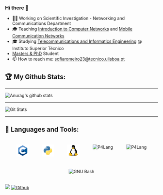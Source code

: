 ### Hi there 👋

- 👨‍💻 Working on Scientific Investigation - Networking and Communications Department
- 🎓 Teaching [Introduction to Computer Networks](https://fenix.tecnico.ulisboa.pt/cursos/lerc/disciplina-curricular/845953938490016) and [Mobile Communication Networks](https://fenix.tecnico.ulisboa.pt/cursos/merc/disciplina-curricular/1127428915200319) 
- 🎓 Studying [Telecommunications and Informatics Engineering](https://fenix.tecnico.ulisboa.pt/cursos/merc/descricao) @ Instituto Superior Técnico
- [Masters & PhD](https://doctoralschool.tecnico.ulisboa.pt/doctoral-programmes/phd-fast-track/#What-is-it) Student 
- 📫 How to reach me: sofiaromeiro23@tecnico.ulisboa.pt

## :trophy: My Github Stats:
__________________________________________________

![Anurag's github stats](https://github-readme-stats.vercel.app/api?username=SofiaRomeiro&show_icons=true&theme=tokyonight&count_private=true)

___________________________________________________

![Git Stats](https://github-readme-stats.vercel.app/api/top-langs/?username=SofiaRomeiro&theme=tokyonight&count_private=true&langs_count=10&layout=compact)

___________________________________________________

## 🧰 Languages and Tools:
<p align="center">
  <img src="https://raw.githubusercontent.com/github/explore/80688e429a7d4ef2fca1e82350fe8e3517d3494d/topics/c/c.png" alt="Clang" height="40" style="vertical-align:top; margin:20px">
  <img src="https://raw.githubusercontent.com/github/explore/80688e429a7d4ef2fca1e82350fe8e3517d3494d/topics/python/python.png" alt="Python" height="40" style="vertical-align:top; margin:20px">
  <img src="https://raw.githubusercontent.com/github/explore/80688e429a7d4ef2fca1e82350fe8e3517d3494d/topics/linux/linux.png" alt="Linux" height="40" style="vertical-align:top; margin:20px">
  <img src="https://avatars.githubusercontent.com/u/10765181?s=200&v=4" alt="P4Lang" height="40" style="vertical-align:top; margin:20px">
  <img src="https://avatars.githubusercontent.com/u/10765181?s=200&v=4" alt="P4Lang" height="40" style="vertical-align:top; margin:20px">
  <img src="https://camo.githubusercontent.com/1d19b0321539fd04f6ab0b0a5c1aa62c511561fb0f9382a28a143b3128c2369f/68747470733a2f2f63646e2e7261776769742e636f6d2f6f64622f6f6666696369616c2d626173682d6c6f676f2f6d61737465722f6173736574732f4c6f676f732f4964656e746974792f504e472f424153485f6c6f676f2d7472616e73706172656e742d62672d636f6c6f722e706e67" alt="GNU Bash" height="40" style="vertical-align:top; margin:20px">

![](https://visitor-badge.laobi.icu/badge?page_id=SofiaRomeiro.SofiaRomeiro)
[![Github](https://img.shields.io/github/followers/SofiaRomeiro?label=Follow&style=social)](https://github.com/SofiaRomeiro)
